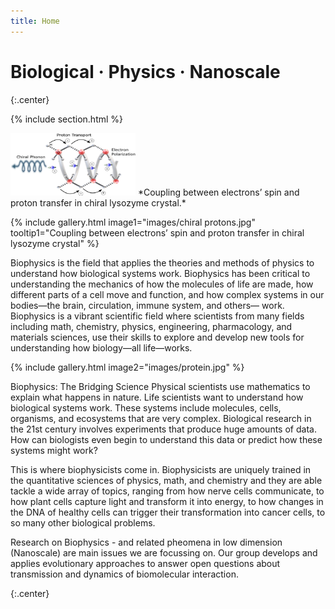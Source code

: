```yaml
---
title: Home
---
```


# Biological · Physics · Nanoscale


{:.center}

{% include section.html %}

<img src="images/chiral protons.jpg" width="200" height="100">
*Coupling between electrons’ spin and proton transfer in chiral lysozyme crystal.*



{%
  include gallery.html
  image1="images/chiral protons.jpg" 
  tooltip1="Coupling between electrons’ spin and proton transfer in chiral lysozyme crystal"
  %}
  
Biophysics is the field that applies the theories and methods of physics to understand how biological systems work. Biophysics has been critical to understanding the mechanics of how the molecules of life are made, how different parts of a cell move and function, and how complex systems in our bodies—the brain, circulation, immune system, and others— work. Biophysics is a vibrant scientific field where scientists from many fields including math, chemistry, physics, engineering, pharmacology, and materials sciences, use their skills to explore and develop new tools for understanding how biology—all life—works.

{%
  include gallery.html
  image2="images/protein.jpg"
 %}

Biophysics: The Bridging Science
Physical scientists use mathematics to explain what happens in nature. Life scientists want to understand how biological systems work. These systems include molecules, cells, organisms, and ecosystems that are very complex. Biological research in the 21st century involves experiments that produce huge amounts of data. How can biologists even begin to understand this data or predict how these systems might work?

This is where biophysicists come in. Biophysicists are uniquely trained in the quantitative sciences of physics, math, and chemistry and they are able tackle a wide array of topics, ranging from how nerve cells communicate, to how plant cells capture light and transform it into energy, to how changes in the DNA of healthy cells can trigger their transformation into cancer cells, to so many other biological problems.

Research on Biophysics - and related pheomena in low dimension (Nanoscale) are main issues we are focussing on. Our group develops and applies evolutionary approaches to answer open questions about transmission and dynamics of biomolecular interaction.

{:.center} 
